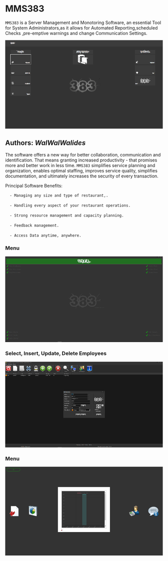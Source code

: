 # MMS383
`MMS383` is a Server Management and Monotoring Software, an essential Tool for System Administrators,as it allows for Automated Reporting,scheduled Checks ,pre-emptive warnings and change Communication Settings.

![](Img/MMS383_1.png)


**Authors:**  *WalWalWalides*
------

The software offers a new way for better collaboration, communication and identification. That means granting increased productivity - that promises more and better work in less time.
`MMS383` simplifies service planning and organization, enables optimal staffing, improves service quality, simplifies documentation, and ultimately increases the security of every transaction.



Principal Software Benefits:

      - Managing any size and type of restaurant,.

      - Handling every aspect of your restaurant operations.

      - Strong resource management and capacity planning.

      - Feedback management.
      
      - Access Data anytime, anywhere. 
      
      
 ### Menu
![](Img/MMS383_2.png)     


 ### Select, Insert, Update, Delete Employees
![](Img/MMS383_3.png)



 ### Menu
![](Img/MMS383_4.png)


    



